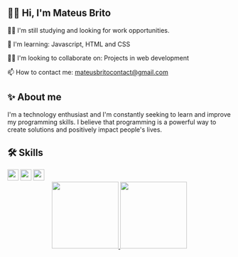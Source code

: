 ##  🤙🏻 Hi, I'm Mateus Brito
👩‍💻 I'm still studying and looking for work opportunities.

🧠 I'm learning: Javascript, HTML and CSS

👯‍♀️ I'm looking to collaborate on: Projects in web development

📫 How to contact me: mateusbritocontact@gmail.com

## ✨ About me
I'm a technology enthusiast and I'm constantly seeking to learn and improve my programming skills. I believe that programming is a powerful way to create solutions and positively impact people's lives.

## 🛠 Skills
<div align="left">
  <img height="25em" src="https://img.shields.io/badge/JavaScript-F7DF1E?style=for-the-badge&logo=javascript&logoColor=black"/>
  <img height="25em" src="https://img.shields.io/badge/HTML5-E34F26?style=for-the-badge&logo=html5&logoColor=white"/>
  <img height="25em" src="https://img.shields.io/badge/CSS3-1572B6?style=for-the-badge&logo=css3&logoColor=white"/>

</div>
<div align="center">
 <a href="https://github.com/Mateusbrito1">
 <img height="150em" src="https://github-readme-stats.vercel.app/api?username=Mateusbrito1&show_icons=true&theme=dracula"/>
 <img height="150em" src="https://github-readme-stats.vercel.app/api/top-langs/?username=Mateusbrito1&layout=compact&langs_count=7&theme=dracula"/>
</div>
  


